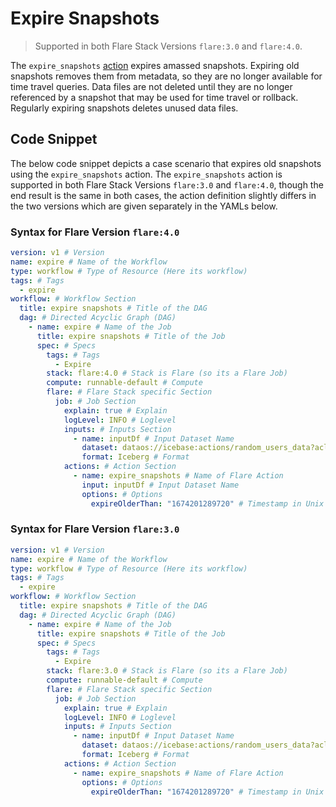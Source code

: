 # Expire Snapshots


> Supported in both Flare Stack Versions `flare:3.0` and `flare:4.0`.
> 

The `expire_snapshots` [action](../flare_stack_yaml_configurations/actions.md#expire-snapshots) expires amassed snapshots. Expiring old snapshots removes them from metadata, so they are no longer available for time travel queries. Data files are not deleted until they are no longer referenced by a snapshot that may be used for time travel or rollback. Regularly expiring snapshots deletes unused data files.

## Code Snippet

The below code snippet depicts a case scenario that expires old snapshots using the `expire_snapshots` action. The `expire_snapshots` action is supported in both Flare Stack Versions `flare:3.0` and `flare:4.0`, though the end result is the same in both cases, the action definition slightly differs in the two versions which are given separately in the YAMLs below.

### **Syntax for Flare Version `flare:4.0`**

```yaml
version: v1 # Version
name: expire # Name of the Workflow
type: workflow # Type of Resource (Here its workflow)
tags: # Tags
  - expire
workflow: # Workflow Section
  title: expire snapshots # Title of the DAG
  dag: # Directed Acyclic Graph (DAG)
    - name: expire # Name of the Job
      title: expire snapshots # Title of the Job
      spec: # Specs
        tags: # Tags
          - Expire
        stack: flare:4.0 # Stack is Flare (so its a Flare Job)
        compute: runnable-default # Compute
        flare: # Flare Stack specific Section
          job: # Job Section
            explain: true # Explain
            logLevel: INFO # Loglevel
            inputs: # Inputs Section
              - name: inputDf # Input Dataset Name
                dataset: dataos://icebase:actions/random_users_data?acl=rw # Input UDL
                format: Iceberg # Format
            actions: # Action Section
              - name: expire_snapshots # Name of Flare Action
                input: inputDf # Input Dataset Name
                options: # Options
                  expireOlderThan: "1674201289720" # Timestamp in Unix Format (All snapshots older than the timestamp are expired)
```

### **Syntax for Flare Version `flare:3.0`**

```yaml
version: v1 # Version
name: expire # Name of the Workflow
type: workflow # Type of Resource (Here its workflow)
tags: # Tags
  - expire
workflow: # Workflow Section
  title: expire snapshots # Title of the DAG
  dag: # Directed Acyclic Graph (DAG)
    - name: expire # Name of the Job
      title: expire snapshots # Title of the Job
      spec: # Specs
        tags: # Tags
          - Expire
        stack: flare:3.0 # Stack is Flare (so its a Flare Job)
        compute: runnable-default # Compute
        flare: # Flare Stack specific Section
          job: # Job Section
            explain: true # Explain
            logLevel: INFO # Loglevel
            inputs: # Inputs Section
              - name: inputDf # Input Dataset Name
                dataset: dataos://icebase:actions/random_users_data?acl=rw # Input UDL
                format: Iceberg # Format
            actions: # Action Section
              - name: expire_snapshots # Name of Flare Action
                options: # Options
                  expireOlderThan: "1674201289720" # Timestamp in Unix Format (All snapshots older than the timestamp are expired)
```